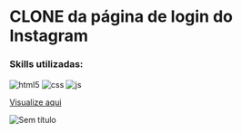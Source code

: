 # CLONE da página de login do Instagram

### Skills utilizadas: <br>

<div style="display: inline_block">
  <img align="center" alt="html5" src="https://img.shields.io/badge/HTML5-E34F26?style=for-the-badge&logo=html5&logoColor=white" />
  <img align="center" alt="css" src="https://img.shields.io/badge/CSS3-1572B6?style=for-the-badge&logo=css3&logoColor=white" />
  <img align="center" alt="js" src="https://img.shields.io/badge/JavaScript-F7DF1E?style=for-the-badge&logo=javascript&logoColor=black" />
  <br>
</div>

<a  href="https://filipecalm.github.io/instagram-page/" target="_blank">Visualize aqui</a>


![Sem título](https://user-images.githubusercontent.com/103292859/189257658-d33c351b-dd93-446c-8815-e2bf9f652537.png)


